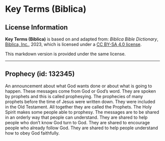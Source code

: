 # Key Terms (Biblica)

## License Information

**Key Terms (Biblica)** is based on and adapted from: _Biblica Bible Dictionary_, [Biblica, Inc.](https://www.biblica.com/), 2023, which is licensed under a [CC BY-SA 4.0 license](https://creativecommons.org/licenses/by-sa/4.0/legalcode.en).

This markdown version is provided under the same license.



--------------------------------

## Prophecy (id: 132345)

An announcement about what God wants done or about what is going to happen. These messages come from God or God’s word. They are spoken by prophets and this is called prophesying. The prophecies of many prophets before the time of Jesus were written down. They were included in the Old Testament. All together they are called the Prophets. The Holy Spirit makes some people able to prophesy. The messages are to be shared in an orderly way that people can understand. They are shared to help people who don’t know God turn to God. They are shared to encourage people who already follow God. They are shared to help people understand how to obey God faithfully.


